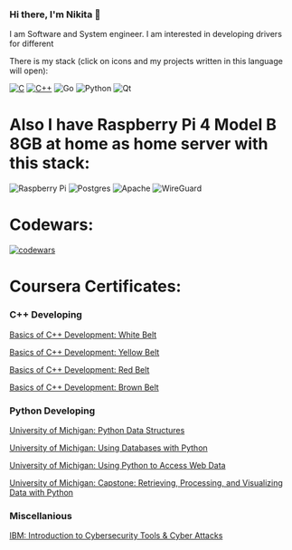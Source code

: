 ### Hi there, I'm Nikita 👋

I am Software and System engineer. I am interested in developing drivers for different 

There is my stack (click on icons and my projects written in this language will open): 

[![C](https://img.shields.io/badge/c-%2300599C.svg?style=for-the-badge&logo=c&logoColor=white)](https://github.com/novikofff2001?tab=repositories&q=&type=&language=c%2B%2B&sort=)
[![C++](https://img.shields.io/badge/c++-%2300599C.svg?style=for-the-badge&logo=c%2B%2B&logoColor=white)](https://github.com/novikofff2001?tab=repositories&q=&type=&language=c&sort=)
![Go](https://img.shields.io/badge/go-%2300ADD8.svg?style=for-the-badge&logo=go&logoColor=white)
![Python](https://img.shields.io/badge/python-3670A0?style=for-the-badge&logo=python&logoColor=ffdd54)
![Qt](https://img.shields.io/badge/Qt-%23217346.svg?style=for-the-badge&logo=Qt&logoColor=white)

# Also I have Raspberry Pi 4 Model B 8GB at home as home server with this stack:

![Raspberry Pi](https://img.shields.io/badge/-RaspberryPi-C51A4A?style=for-the-badge&logo=Raspberry-Pi)
![Postgres](https://img.shields.io/badge/postgres-%23316192.svg?style=for-the-badge&logo=postgresql&logoColor=white)
![Apache](https://img.shields.io/badge/apache-%23D42029.svg?style=for-the-badge&logo=apache&logoColor=white)
![WireGuard](https://img.shields.io/badge/Wireguard-%23CA4245.svg?style=for-the-badge&logo=wireguard&logoColor=White)

# Codewars:
[![codewars](https://www.codewars.com/users/novikofff2001/badges/large)](https://www.codewars.com/users/novikofff2001)


# Coursera Certificates:

### C++ Developing
[Basics of C++ Development: White Belt](https://www.coursera.org/account/accomplishments/verify/HRFG53X2Z2U8)

[Basics of C++ Development: Yellow Belt](https://www.coursera.org/account/accomplishments/verify/EZ4BA7536FER)

[Basics of C++ Development: Red Belt](https://www.coursera.org/account/accomplishments/verify/ZK6QMQJFD7JF)

[Basics of C++ Development: Brown Belt](https://www.coursera.org/account/accomplishments/verify/88DXV4X7UHNR)

### Python Developing
[University of Michigan: Python Data Structures](https://coursera.org/share/c1505731437f5665d472b43f4723a37d)

[University of Michigan: Using Databases with Python](https://coursera.org/share/f4fc7e6cc7d254a05d4148034f5eb2ac)

[University of Michigan: Using Python to Access Web Data](https://coursera.org/share/f4fc7e6cc7d254a05d4148034f5eb2ac)

[University of Michigan: Capstone: Retrieving, Processing, and Visualizing Data with Python](https://coursera.org/share/83e1a27d684515ca1e27901cbb9a7b70)


### Miscellanious
[IBM: Introduction to Cybersecurity Tools & Cyber Attacks](https://www.coursera.org/account/accomplishments/verify/LPHF9ZZLFFD6)
